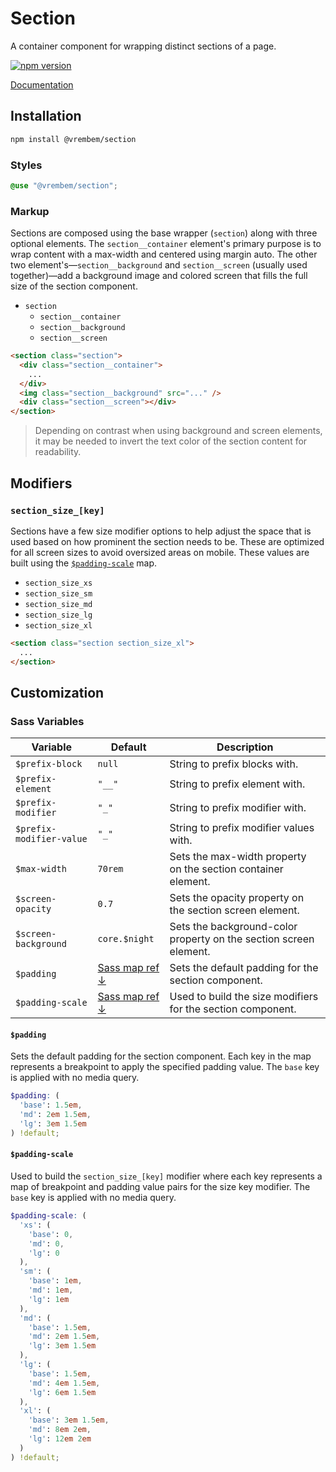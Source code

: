 # Section

A container component for wrapping distinct sections of a page.

[![npm version](https://img.shields.io/npm/v/%40vrembem%2Fsection.svg)](https://www.npmjs.com/package/%40vrembem%2Fsection)

[Documentation](https://vrembem.com/packages/section)

## Installation

```sh
npm install @vrembem/section
```

### Styles

```scss
@use "@vrembem/section";
```

### Markup

Sections are composed using the base wrapper (`section`) along with three optional elements. The `section__container` element's primary purpose is to wrap content with a max-width and centered using margin auto. The other two element's—`section__background` and `section__screen` (usually used together)—add a background image and colored screen that fills the full size of the section component.

- `section`
  - `section__container`
  - `section__background`
  - `section__screen`

```html
<section class="section">
  <div class="section__container">
    ...
  </div>
  <img class="section__background" src="..." />
  <div class="section__screen"></div>
</section>
```

> Depending on contrast when using background and screen elements, it may be needed to invert the text color of the section content for readability.

## Modifiers

### `section_size_[key]`

Sections have a few size modifier options to help adjust the space that is used based on how prominent the section needs to be. These are optimized for all screen sizes to avoid oversized areas on mobile. These values are built using the [`$padding-scale`](#padding-scale) map.

* `section_size_xs`
* `section_size_sm`
* `section_size_md`
* `section_size_lg`
* `section_size_xl`

```html
<section class="section section_size_xl">
  ...
</section>
```

## Customization

### Sass Variables

| Variable                 | Default                               | Description                                                       |
| ------------------------ | ------------------------------------- | ----------------------------------------------------------------- |
| `$prefix-block`          | `null`                                | String to prefix blocks with.                                     |
| `$prefix-element`        | `"__"`                                | String to prefix element with.                                    |
| `$prefix-modifier`       | `"_"`                                 | String to prefix modifier with.                                   |
| `$prefix-modifier-value` | `"_"`                                 | String to prefix modifier values with.                            |
| `$max-width`             | `70rem`                               | Sets the max-width property on the section container element.     |
| `$screen-opacity`        | `0.7`                                 | Sets the opacity property on the section screen element.          |
| `$screen-background`     | `core.$night`                         | Sets the background-color property on the section screen element. |
| `$padding`               | [Sass map ref &darr;](#padding)       | Sets the default padding for the section component.               |
| `$padding-scale`         | [Sass map ref &darr;](#padding-scale) | Used to build the size modifiers for the section component.       |

#### `$padding`

Sets the default padding for the section component. Each key in the map represents a breakpoint to apply the specified padding value. The `base` key is applied with no media query.

```scss
$padding: (
  'base': 1.5em,
  'md': 2em 1.5em,
  'lg': 3em 1.5em
) !default;
```

#### `$padding-scale`

Used to build the `section_size_[key]` modifier where each key represents a map of breakpoint and padding value pairs for the size key modifier. The `base` key is applied with no media query.

```scss
$padding-scale: (
  'xs': (
    'base': 0,
    'md': 0,
    'lg': 0
  ),
  'sm': (
    'base': 1em,
    'md': 1em,
    'lg': 1em
  ),
  'md': (
    'base': 1.5em,
    'md': 2em 1.5em,
    'lg': 3em 1.5em
  ),
  'lg': (
    'base': 1.5em,
    'md': 4em 1.5em,
    'lg': 6em 1.5em
  ),
  'xl': (
    'base': 3em 1.5em,
    'md': 8em 2em,
    'lg': 12em 2em
  )
) !default;
```
